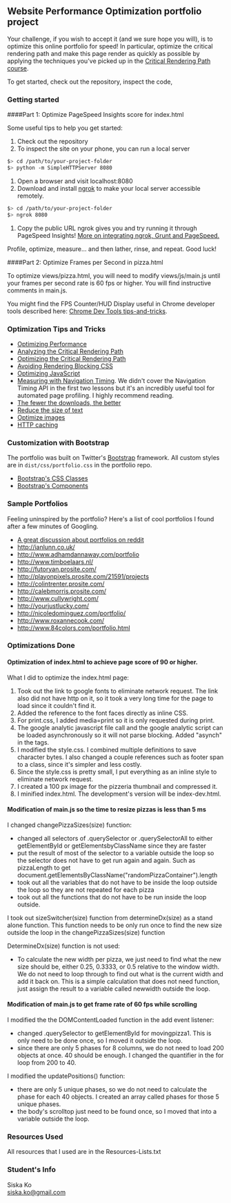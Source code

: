 ## Website Performance Optimization portfolio project

Your challenge, if you wish to accept it (and we sure hope you will), is to optimize this online portfolio for speed! In particular, optimize the critical rendering path and make this page render as quickly as possible by applying the techniques you've picked up in the [Critical Rendering Path course](https://www.udacity.com/course/ud884).

To get started, check out the repository, inspect the code,

### Getting started

####Part 1: Optimize PageSpeed Insights score for index.html

Some useful tips to help you get started:

1. Check out the repository
1. To inspect the site on your phone, you can run a local server

  ```bash
  $> cd /path/to/your-project-folder
  $> python -m SimpleHTTPServer 8080
  ```

1. Open a browser and visit localhost:8080
1. Download and install [ngrok](https://ngrok.com/) to make your local server accessible remotely.

  ``` bash
  $> cd /path/to/your-project-folder
  $> ngrok 8080
  ```

1. Copy the public URL ngrok gives you and try running it through PageSpeed Insights! [More on integrating ngrok, Grunt and PageSpeed.](http://www.jamescryer.com/2014/06/12/grunt-pagespeed-and-ngrok-locally-testing/)

Profile, optimize, measure... and then lather, rinse, and repeat. Good luck!

####Part 2: Optimize Frames per Second in pizza.html

To optimize views/pizza.html, you will need to modify views/js/main.js until your frames per second rate is 60 fps or higher. You will find instructive comments in main.js. 

You might find the FPS Counter/HUD Display useful in Chrome developer tools described here: [Chrome Dev Tools tips-and-tricks](https://developer.chrome.com/devtools/docs/tips-and-tricks).

### Optimization Tips and Tricks
* [Optimizing Performance](https://developers.google.com/web/fundamentals/performance/ "web performance")
* [Analyzing the Critical Rendering Path](https://developers.google.com/web/fundamentals/performance/critical-rendering-path/analyzing-crp.html "analyzing crp")
* [Optimizing the Critical Rendering Path](https://developers.google.com/web/fundamentals/performance/critical-rendering-path/optimizing-critical-rendering-path.html "optimize the crp!")
* [Avoiding Rendering Blocking CSS](https://developers.google.com/web/fundamentals/performance/critical-rendering-path/render-blocking-css.html "render blocking css")
* [Optimizing JavaScript](https://developers.google.com/web/fundamentals/performance/critical-rendering-path/adding-interactivity-with-javascript.html "javascript")
* [Measuring with Navigation Timing](https://developers.google.com/web/fundamentals/performance/critical-rendering-path/measure-crp.html "nav timing api"). We didn't cover the Navigation Timing API in the first two lessons but it's an incredibly useful tool for automated page profiling. I highly recommend reading.
* <a href="https://developers.google.com/web/fundamentals/performance/optimizing-content-efficiency/eliminate-downloads.html">The fewer the downloads, the better</a>
* <a href="https://developers.google.com/web/fundamentals/performance/optimizing-content-efficiency/optimize-encoding-and-transfer.html">Reduce the size of text</a>
* <a href="https://developers.google.com/web/fundamentals/performance/optimizing-content-efficiency/image-optimization.html">Optimize images</a>
* <a href="https://developers.google.com/web/fundamentals/performance/optimizing-content-efficiency/http-caching.html">HTTP caching</a>

### Customization with Bootstrap
The portfolio was built on Twitter's <a href="http://getbootstrap.com/">Bootstrap</a> framework. All custom styles are in `dist/css/portfolio.css` in the portfolio repo.

* <a href="http://getbootstrap.com/css/">Bootstrap's CSS Classes</a>
* <a href="http://getbootstrap.com/components/">Bootstrap's Components</a>

### Sample Portfolios

Feeling uninspired by the portfolio? Here's a list of cool portfolios I found after a few minutes of Googling.

* <a href="http://www.reddit.com/r/webdev/comments/280qkr/would_anybody_like_to_post_their_portfolio_site/">A great discussion about portfolios on reddit</a>
* <a href="http://ianlunn.co.uk/">http://ianlunn.co.uk/</a>
* <a href="http://www.adhamdannaway.com/portfolio">http://www.adhamdannaway.com/portfolio</a>
* <a href="http://www.timboelaars.nl/">http://www.timboelaars.nl/</a>
* <a href="http://futoryan.prosite.com/">http://futoryan.prosite.com/</a>
* <a href="http://playonpixels.prosite.com/21591/projects">http://playonpixels.prosite.com/21591/projects</a>
* <a href="http://colintrenter.prosite.com/">http://colintrenter.prosite.com/</a>
* <a href="http://calebmorris.prosite.com/">http://calebmorris.prosite.com/</a>
* <a href="http://www.cullywright.com/">http://www.cullywright.com/</a>
* <a href="http://yourjustlucky.com/">http://yourjustlucky.com/</a>
* <a href="http://nicoledominguez.com/portfolio/">http://nicoledominguez.com/portfolio/</a>
* <a href="http://www.roxannecook.com/">http://www.roxannecook.com/</a>
* <a href="http://www.84colors.com/portfolio.html">http://www.84colors.com/portfolio.html</a>

### Optimizations Done

#### Optimization of index.html to achieve page score of 90 or higher.

What I did to optimize the index.html page:
1. Took out the link to google fonts to eliminate network request. The link also did not have http on it, so it took a very long time for the page to load since it couldn't find it.
2. Added the reference to the font faces directly as inline CSS.
3. For print.css, I added media=print so it is only requested during print.
4. The google analytic javascript file call and the google analytic script can be loaded asynchronously so it will not parse blocking. Added "asynch" in the tags.
5. I modified the style.css. I combined multiple definitions to save character bytes. I also changed a couple references such as footer span to a class, since it's simpler and less costly.
6. Since the style.css is pretty small, I put everything as an inline style to eliminate network request.
7. I created a 100 px image for the pizzeria thumbnail and compressed it.
7. I minified index.html. The development's version will be index-dev.html.

#### Modification of main.js so the time to resize pizzas is less than 5 ms

I changed changePizzaSizes(size) function:
* changed all selectors of .querySelector or .querySelectorAll to either getElementById or getElementsbyClassName since they are faster
* put the result of most of the selector to a variable outside the loop so the selector does not have to get run again and again. Such as pizzaLength to get document.getElementsByClassName("randomPizzaContainer").length
* took out all the variables that do not have to be inside the loop outside the loop so they are not repeated for each pizza
* took out all the functions that do not have to be run inside the loop outside. 

I took out sizeSwitcher(size) function from determineDx(size) as a stand alone function. This function needs to be only run once to find the new size outside the loop in the changePizzaSizes(size) function

DetermineDx(size) function is not used:
* To calculate the new width per pizza, we just need to find what the new size should be, either 0.25, 0.3333, or 0.5 relative to the window width. We do not need to loop
  through to find out what is the current width and add it back on. This is a simple calculation that does not need function, just assign the result to a variable called newwidth outside the loop.


#### Modification of main.js to get frame rate of 60 fps while scrolling

I modified the the DOMContentLoaded function in the add event listener:
* changed .querySelector to getElementById for movingpizza1. This is only need to be done once, so I moved it outside the loop.
* since there are only 5 phases for 8 columns, we do not need to load 200 objects at once. 40 should be enough. I changed the quantifier in the for loop from 200 to 40.

I modified the updatePositions() function:
* there are only 5 unique phases, so we do not need to calculate the phase for each 40 objects. I created an array called phases for those 5 unique phases.
* the body's scrolltop just need to be found once, so I moved that into a variable outside the loop.

### Resources Used
All resources that I used are in the Resources-Lists.txt

### Student's Info
Siska Ko<br>
siska.ko@gmail.com
